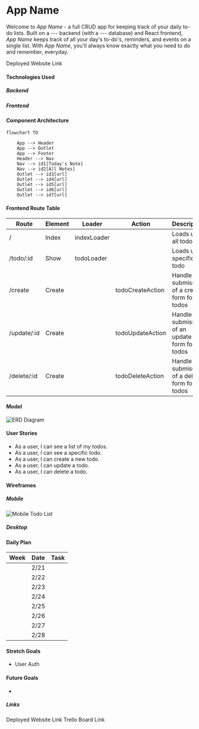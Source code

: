 # App Name
<!-- Github Intro -->
Welcome to *App Name* - a full CRUD app for keeping track of your daily to-do lists. Built on a --- backend (with a --- database) and React frontend, *App Name* keeps track of all your day's to-do's, reminders, and events on a single list. With *App Name*, you'll always know exactly what you need to do and remember, everyday.

Deployed Website Link

#### Technologies Used

##### Backend

##### Frontend


#### Component Architecture
```mermaid
flowchart TD

    App --> Header
    App --> Outlet
    App --> Footer
    Header --> Nav
    Nav --> id1[Today's Note]
    Nav --> id2[All Notes]
    Outlet --> id3[url]
    Outlet --> id4[url]
    Outlet --> id5[url]
    Outlet --> id6[url]
    Outlet --> id7[url]
```

#### Frontend Route Table
|    Route     | Element |    Loader   |      Action      |                   Description                  |
|--------------|---------|-------------|------------------|------------------------------------------------|
|      /       | Index   | indexLoader |                  | Loads up all todos                             |
| /todo/:id    | Show    | todoLoader  |                  | Loads up a specific todo                       |
| /create      | Create  |             | todoCreateAction | Handle submission of a create form for todos   |
| /update/:id  | Create  |             | todoUpdateAction | Handle submission of an update form for todos  |
| /delete/:id  | Create  |             | todoDeleteAction | Handle submission of a delete form for todos   |

#### Model
![ERD Diagram](https://i.imgur.com/Heyawax.png)

#### User Stories
- As a user, I can see a list of my todos.
- As a user, I can see a specific todo.
- As a user, I can create a new todo.
- As a user, I can update a todo.
- As a user, I can delete a todo.

#### Wireframes
##### Mobile
![Mobile Todo List](https://i.imgur.com/IZNmn9Z.png)

##### Desktop

#### Daily Plan
| Week | Date | Task |
|------|------|------|
|      | 2/21 |  |
|      | 2/22 |  |
|      | 2/23 |  |
|      | 2/24 |  |
|      | 2/25 |  |
|      | 2/26 |  |
|      | 2/27 |  |
|      | 2/28 |  |

#### Stretch Goals
- User Auth

#### Future Goals
- 

##### Links
Deployed Website Link
Trello Board Link